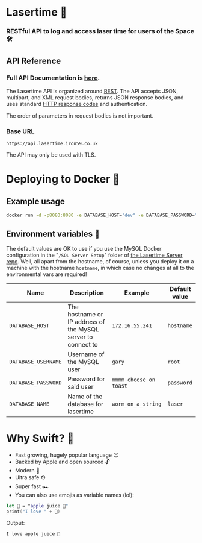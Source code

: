 # Lasertime 📄
### RESTful API to log and access laser time for users of the Space 🛠

## API Reference
### Full API Documentation is [here](https://docs.api.lasertime.iron59.co.uk).
The Lasertime API is organized around [REST](https://en.wikipedia.org/wiki/Representational_State_Transfer).
The API accepts JSON, multipart, and XML request bodies, returns JSON response bodies, and uses standard [HTTP response codes](https://httpstatuses.com) and authentication.

The order of parameters in request bodies is not important.

### Base URL
```http
https://api.lasertime.iron59.co.uk
```
The API may only be used with TLS.

# Deploying to Docker 🐳

## Example usage
```sh
docker run -d -p8080:8080 -e DATABASE_HOST="dev" -e DATABASE_PASSWORD="epicpassword123" fozflow/lasertime:latest
```

## Environment variables 🌈
The default values are OK to use if you use the MySQL Docker configuration in the "`/SQL Server Setup`" folder of [the Lasertime Server repo](https://github.com/ntflix/Lasertime-API). Well, all apart from the hostname, of course, unless you deploy it on a machine with the hostname `hostname`, in which case no changes at all to the environmental vars are required!

Name | Description | Example | Default value
--- | --- | --- | ---
`DATABASE_HOST` | The hostname or IP address of the MySQL server to connect to | `172.16.55.241` | `hostname`
`DATABASE_USERNAME` | Username of the MySQL user | `gary` | `root`
`DATABASE_PASSWORD` | Password for said user | `mmmm cheese on toast` | `password`
`DATABASE_NAME` | Name of the database for lasertime | `worm_on_a_string` | `laser`


# Why Swift? 👀
* Fast growing, hugely popular language 😍
* Backed by Apple and open sourced 🔓
* Modern 🎂
* Ultra safe ⛑
* Super fast 🏎
* You can also use emojis as variable names (lol):
```swift
let 🧃 = "apple juice 🥰"
print("I love " + 🧃)
```
Output:
```
I love apple juice 🥰
```